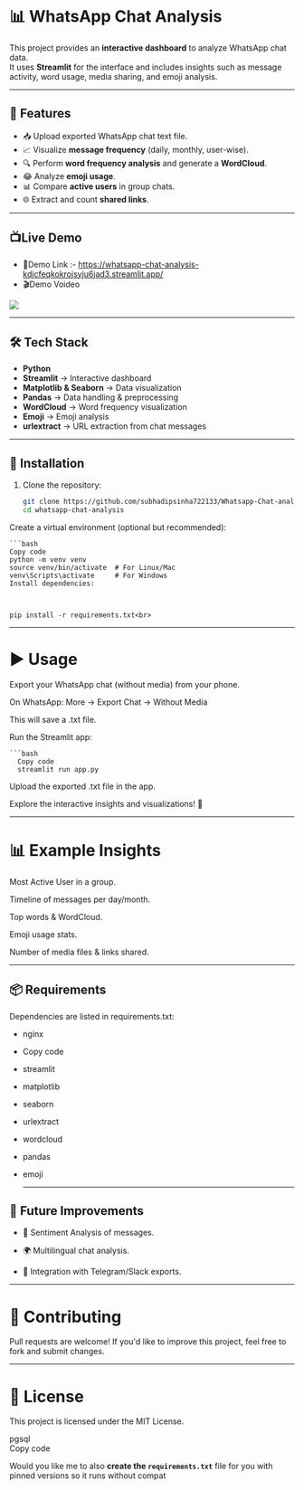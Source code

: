 # 📊 WhatsApp Chat Analysis  

This project provides an **interactive dashboard** to analyze WhatsApp chat data.  
It uses **Streamlit** for the interface and includes insights such as message activity, word usage, media sharing, and emoji analysis.  

---

## 🚀 Features
- 📥 Upload exported WhatsApp chat text file.  
- 📈 Visualize **message frequency** (daily, monthly, user-wise).  
- 🔍 Perform **word frequency analysis** and generate a **WordCloud**.  
- 😂 Analyze **emoji usage**.  
- 📊 Compare **active users** in group chats.  
- 🌐 Extract and count **shared links**.  

---

## 📺Live Demo

- 🔗Demo Link :-
  https://whatsapp-chat-analysis-kdjcfeqkokrojsyju6jad3.streamlit.app/
- 🎬Demo Voideo
<img src="https://github.com/subhadipsinha722133/Whatsapp-Chat-analysis/blob/main/WhatsApp%20Chat%20Analysis%20%20.gif">

---
## 🛠️ Tech Stack
- **Python**  
- **Streamlit** → Interactive dashboard  
- **Matplotlib & Seaborn** → Data visualization  
- **Pandas** → Data handling & preprocessing  
- **WordCloud** → Word frequency visualization  
- **Emoji** → Emoji analysis  
- **urlextract** → URL extraction from chat messages  

---

## 📂 Installation
1. Clone the repository:  
   ```bash
   git clone https://github.com/subhadipsinha722133/Whatsapp-Chat-analysis.git
   cd whatsapp-chat-analysis
Create a virtual environment (optional but recommended):

    ```bash
    Copy code
    python -m venv venv
    source venv/bin/activate  # For Linux/Mac
    venv\Scripts\activate     # For Windows
    Install dependencies:


 
    pip install -r requirements.txt<br>

---
# ▶️ Usage
Export your WhatsApp chat (without media) from your phone.<br>

On WhatsApp: More → Export Chat → Without Media<br>

This will save a .txt file.<br>

Run the Streamlit app:<br>

    ```bash
      Copy code
      streamlit run app.py
Upload the exported .txt file in the app.<br>

Explore the interactive insights and visualizations! 🎉

---

# 📊 Example Insights
Most Active User in a group.

Timeline of messages per day/month.<br>

Top words & WordCloud.<br>

Emoji usage stats.<br>

Number of media files & links shared.<br>

---
## 📦 Requirements
Dependencies are listed in requirements.txt:

- nginx
- Copy code
- streamlit
- matplotlib
- seaborn
- urlextract
- wordcloud
- pandas
- emoji

  ---
  
## 📌 Future Improvements
- 🔔 Sentiment Analysis of messages.

- 🌍 Multilingual chat analysis.

- 📱 Integration with Telegram/Slack exports.

---
# 🤝 Contributing
Pull requests are welcome! If you'd like to improve this project, feel free to fork and submit changes.

---
# 📜 License
This project is licensed under the MIT License.

pgsql <br>
Copy code<br>

Would you like me to also **create the `requirements.txt`** file for you with pinned versions so it runs without compat
